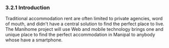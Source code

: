### 3.2.1 Introduction

Traditional accommodation rent are often limited to private agencies, word of mouth, and didn't have a central solution to find the perfect place to live.
The Manihome project will use Web and mobile technology brings one and unique place to find the perfect accommodation in Manipal to anybody whose have a smartphone.

